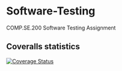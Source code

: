 # Software-Testing
COMP.SE.200 Software Testing Assignment

## Coveralls statistics
[![Coverage Status](https://coveralls.io/repos/github/poikelaheli/Software-Testing/badge.svg?branch=main)](https://coveralls.io/github/poikelaheli/Software-Testing?branch=main)
